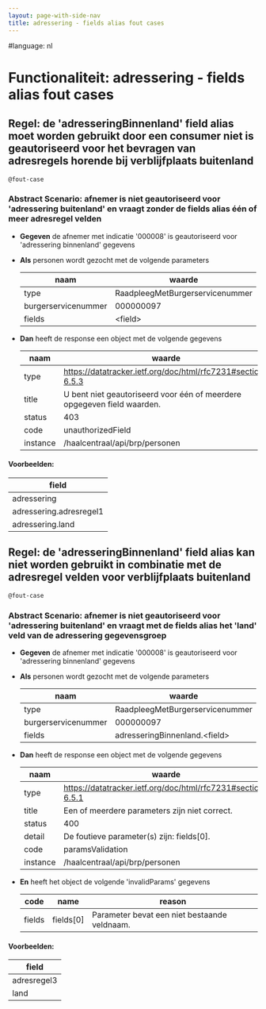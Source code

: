 ```yaml
---
layout: page-with-side-nav
title: adressering - fields alias fout cases
---
```

#language: nl  


# Functionaliteit: adressering - fields alias fout cases


## Regel: de 'adresseringBinnenland' field alias moet worden gebruikt door een consumer niet is geautoriseerd voor het bevragen van adresregels horende bij verblijfplaats buitenland


`@fout-case`
### Abstract Scenario: afnemer is niet geautoriseerd voor 'adressering buitenland' en vraagt zonder de fields alias één of meer adresregel velden

* __Gegeven__ de afnemer met indicatie '000008' is geautoriseerd voor 'adressering binnenland' gegevens
* __Als__ personen wordt gezocht met de volgende parameters

  | naam                | waarde                          |
  |---------------------|---------------------------------|
  | type                | RaadpleegMetBurgerservicenummer |
  | burgerservicenummer | 000000097                       |
  | fields              | \<field\>                         |
* __Dan__ heeft de response een object met de volgende gegevens

  | naam     | waarde                                                                  |
  |----------|-------------------------------------------------------------------------|
  | type     | https://datatracker.ietf.org/doc/html/rfc7231#section-6.5.3             |
  | title    | U bent niet geautoriseerd voor één of meerdere opgegeven field waarden. |
  | status   | 403                                                                     |
  | code     | unauthorizedField                                                       |
  | instance | /haalcentraal/api/brp/personen                                          |

#### Voorbeelden:


  | field                   |
  |-------------------------|
  | adressering             |
  | adressering.adresregel1 |
  | adressering.land        |

## Regel: de 'adresseringBinnenland' field alias kan niet worden gebruikt in combinatie met de adresregel velden voor verblijfplaats buitenland


`@fout-case`
### Abstract Scenario: afnemer is niet geautoriseerd voor 'adressering buitenland' en vraagt met de fields alias het 'land' veld van de adressering gegevensgroep

* __Gegeven__ de afnemer met indicatie '000008' is geautoriseerd voor 'adressering binnenland' gegevens
* __Als__ personen wordt gezocht met de volgende parameters

  | naam                | waarde                          |
  |---------------------|---------------------------------|
  | type                | RaadpleegMetBurgerservicenummer |
  | burgerservicenummer | 000000097                       |
  | fields              | adresseringBinnenland.\<field\>   |
* __Dan__ heeft de response een object met de volgende gegevens

  | naam     | waarde                                                      |
  |----------|-------------------------------------------------------------|
  | type     | https://datatracker.ietf.org/doc/html/rfc7231#section-6.5.1 |
  | title    | Een of meerdere parameters zijn niet correct.               |
  | status   | 400                                                         |
  | detail   | De foutieve parameter(s) zijn: fields[0].                   |
  | code     | paramsValidation                                            |
  | instance | /haalcentraal/api/brp/personen                              |
* __En__ heeft het object de volgende 'invalidParams' gegevens

  | code   | name      | reason                                       |
  |--------|-----------|----------------------------------------------|
  | fields | fields[0] | Parameter bevat een niet bestaande veldnaam. |

#### Voorbeelden:


  | field       |
  |-------------|
  | adresregel3 |
  | land        |

